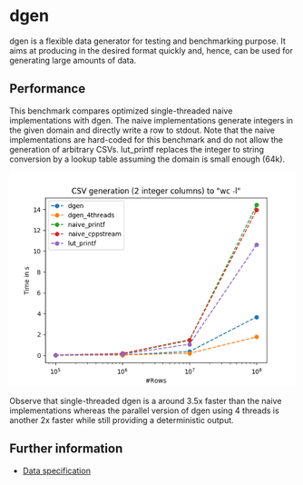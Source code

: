 # dgen
dgen is a flexible data generator for testing and benchmarking purpose.
It aims at producing in the desired format quickly and, hence, can be used for generating large amounts of data.

## Performance
This benchmark compares optimized single-threaded naive implementations with dgen. The naive implementations generate integers in the given domain and directly write a row to stdout. Note that the naive implementations are hard-coded for this benchmark and do not allow the generation of arbitrary CSVs. lut_printf replaces the integer to string conversion by a lookup table assuming the domain is small enough (64k).

![Small benchmark](comparisons/runs_wc_stones02.png)

Observe that single-threaded dgen is a around 3.5x faster than the naive implementations whereas the parallel version of dgen using 4 threads is another 2x faster while still providing a deterministic output.

## Further information
* [Data specification](SPECIFICATION.md)